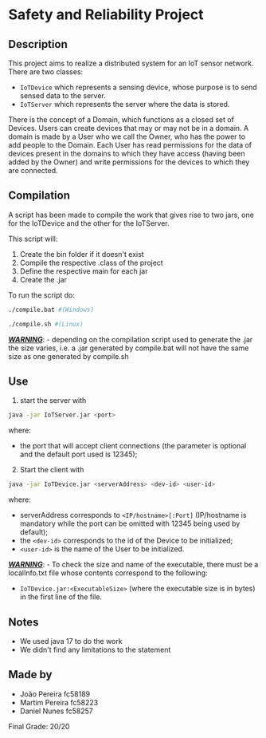 # Safety and Reliability Project

## Description

This project aims to realize a distributed system for an IoT sensor network. There are two classes:
- `IoTDevice` which represents a sensing device, whose purpose is to send sensed data to the server.
- `IoTServer` which represents the server where the data is stored.

There is the concept of a Domain, which functions as a closed set of Devices. Users can create devices that may or may not be in a domain. A domain is made by a User who we call the Owner, who has the power to add people to the Domain. Each User has read permissions for the data of devices present in the domains to which they have access (having been added by the Owner) and write permissions for the devices to which they are connected. 


## Compilation

A script has been made to compile the work that gives rise to two jars, one for the IoTDevice and the other for the IoTServer.

This script will:
1. Create the bin folder if it doesn't exist
2. Compile the respective .class of the project
3. Define the respective main for each jar
4. Create the .jar

To run the script do:
```bash
./compile.bat #(Windows)
```
```bash
./compile.sh #(Linux)
```

 
_<u>**WARNING**</u>_: - depending on the compilation script used to generate the .jar the size varies, i.e. a .jar generated by compile.bat will not have the same size as one generated by compile.sh

## Use

1. start the server with
```bash
java -jar IoTServer.jar <port>
```
where:
- the port that will accept client connections (the <port> parameter is optional and the default port used is 12345);

2. Start the client with
```bash
java -jar IoTDevice.jar <serverAddress> <dev-id> <user-id>
```
where:
- serverAddress corresponds to `<IP/hostname>[:Port]` (IP/hostname is mandatory while the port can be omitted with 12345 being used by default);
- the `<dev-id>` corresponds to the id of the Device to be initialized;
- `<user-id>` is the name of the User to be initialized.

_<u>**WARNING**</u>_: - To check the size and name of the executable, there must be a localInfo.txt file whose contents correspond to the following:
 - `IoTDevice.jar:<ExecutableSize>` (where the executable size is in bytes) in the first line of the file.

## Notes

- We used java 17 to do the work
- We didn't find any limitations to the statement

## Made by
- João Pereira fc58189
- Martim Pereira fc58223
- Daniel Nunes fc58257
  
Final Grade: 20/20
